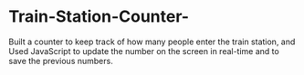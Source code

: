 # Train-Station-Counter-
Built a counter to keep track of how many people enter the train station, and Used JavaScript to update the number on the screen in real-time and to save the previous numbers.
